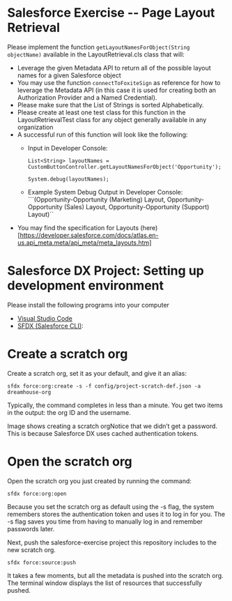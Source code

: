 # Salesforce Exercise -- Page Layout Retrieval

Please implement the function `getLayoutNamesForObject(String objectName)` available in the LayoutRetrieval.cls class
that will:

- Leverage the given Metadata API to return all of the possible layout names for a given Salesforce object
- You may use the function `connectToFoxiteSign` as reference for how to leverage the Metadata API (in this case it is used for creating both an Authorization Provider and a  Named Credential).
- Please make sure that the List of Strings is sorted Alphabetically.
- Please create at least one test class for this function in the LayoutRetrievalTest class for any object generally available in any organization
- A successful run of this function will look like the following:
    - Input in Developer Console:
        ```
        List<String> layoutNames = CustomButtonController.getLayoutNamesForObject('Opportunity');

        System.debug(layoutNames);
        ```

    - Example System Debug Output in Developer Console:
        ```(Opportunity-Opportunity (Marketing) Layout, Opportunity-Opportunity (Sales) Layout, Opportunity-Opportunity (Support) Layout)``
- You may find the specification for Layouts (here)[https://developer.salesforce.com/docs/atlas.en-us.api_meta.meta/api_meta/meta_layouts.htm]




# Salesforce DX Project: Setting up development environment

Please install the following programs into your computer
- [Visual Studio Code](https://code.visualstudio.com/)
- [SFDX (Salesforce CLI)](https://trailhead.salesforce.com/content/learn/projects/quick-start-salesforce-dx/set-up-your-salesforce-dx-environment): 

# Create a scratch org 
Create a scratch org, set it as your default, and give it an alias:

```sfdx force:org:create -s -f config/project-scratch-def.json -a dreamhouse-org```

Typically, the command completes in less than a minute. You get two items in the output: the org ID and the username.

Image shows creating a scratch orgNotice that we didn’t get a password. This is because Salesforce DX uses cached authentication tokens.

# Open the scratch org 

Open the scratch org you just created by running the command:

```sfdx force:org:open```

Because you set the scratch org as default using the -s flag, the system remembers stores the authentication token and uses it to log in for you. The -s flag saves you time from having to manually log in and remember passwords later.

Next, push the salesforce-exercise project this repository includes to the new scratch org.

```sfdx force:source:push```

It takes a few moments, but all the metadata is pushed into the scratch org. The terminal window displays the list of resources that successfully pushed.





